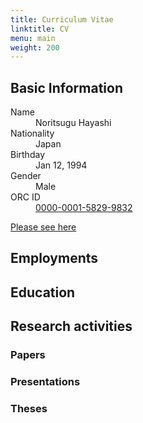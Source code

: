 ```yaml
---
title: Curriculum Vitae
linktitle: CV
menu: main
weight: 200
---
```

## Basic Information
<dl>
    <dt>Name</dt>
    <dd>Noritsugu Hayashi</dd>
    <dt>Nationality</dt>
    <dd>Japan</dd>
    <dt>Birthday</dt>
    <dd>Jan 12, 1994</dd>
    <dt>Gender</dt>
    <dd>Male</dd>
    <dt>ORC ID</dd>
    <dd><a href="https://orcid.org/0000-0001-5829-9832">0000-0001-5829-9832</a></dd>
</dl>

[Please see here](https://github.com/aslemen/academic-works)

## Employments

## Education

## Research activities
### Papers
### Presentations
### Theses
